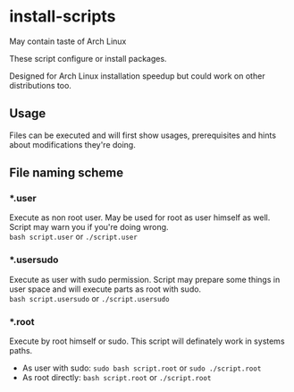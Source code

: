 # install-scripts
May contain taste of Arch Linux

These script configure or install packages.

Designed for Arch Linux installation speedup but could work on other distributions too.

## Usage
Files can be executed and will first show usages, prerequisites and hints about modifications they're doing.

## File naming scheme
### *.user
Execute as non root user. May be used for root as user himself as well. Script may warn you if you're doing wrong.  
`bash script.user` or `./script.user`

### *.usersudo
Execute as user with sudo permission. Script may prepare some things in user space and will execute parts as root with sudo.  
`bash script.usersudo` or `./script.usersudo`

### *.root
Execute by root himself or sudo. This script will definately work in systems paths.  
- As user with sudo: `sudo bash script.root` or `sudo ./script.root`
- As root directly: `bash script.root` or `./script.root`
